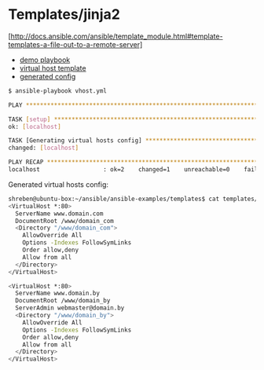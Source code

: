 # Templates/jinja2

[http://docs.ansible.com/ansible/template_module.html#template-templates-a-file-out-to-a-remote-server]


- [demo playbook](vhost.yml)
- [virtual host template](templates/virtual-host.conf.j2)
- [generated config](templates/virtual-host.conf)

```sh
$ ansible-playbook vhost.yml
```

```sh
PLAY ***************************************************************************

TASK [setup] *******************************************************************
ok: [localhost]

TASK [Generating virtual hosts config] *****************************************
changed: [localhost]

PLAY RECAP *********************************************************************
localhost                  : ok=2    changed=1    unreachable=0    failed=0   
```

Generated virtual hosts config:
```sh
shreben@ubuntu-box:~/ansible/ansible-examples/templates$ cat templates/virtual-host.conf
<VirtualHost *:80>
  ServerName www.domain.com
  DocumentRoot /www/domain_com
  <Directory "/www/domain_com">
    AllowOverride All
    Options -Indexes FollowSymLinks
    Order allow,deny
    Allow from all
  </Directory>
</VirtualHost>

<VirtualHost *:80>
  ServerName www.domain.by
  DocumentRoot /www/domain_by
  ServerAdmin webmaster@domain.by
  <Directory "/www/domain_by">
    AllowOverride All
    Options -Indexes FollowSymLinks
    Order allow,deny
    Allow from all
  </Directory>
</VirtualHost>
```

